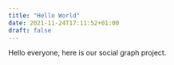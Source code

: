 ```yaml
---
title: "Hello World"
date: 2021-11-24T17:11:52+01:00
draft: false
---
```


Hello everyone, here is our social graph project.